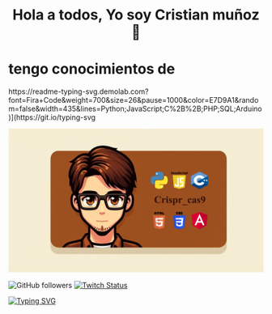 <div align="center">
  <h1 align="center"> Hola a todos, Yo soy Cristian muñoz 👋 </h1>
</div>

<div>
  <h1 display="inline-block">
    tengo conocimientos de
  </h1>
 https://readme-typing-svg.demolab.com?font=Fira+Code&weight=700&size=26&pause=1000&color=E7D9A1&random=false&width=435&lines=Python;JavaScript;C%2B%2B;PHP;SQL;Arduino)](https://git.io/typing-svg
</div>

![Alt text](Banner_git_hub_finalizado.png)

<div >
  
  ![GitHub followers](https://img.shields.io/github/followers/crispr-cas9?style=for-the-badge&logo=github&&logoColor=%23FFFFFF&labelColor=%23138ecb)
  <a href="https://www.twitch.tv/crispr_cass9">
    ![Twitch Status](https://img.shields.io/twitch/status/crispr_cass9?style=for-the-badge&logo=twitch&logoColor=%23FFFFFF&labelColor=%2523138ecb)
  </a>
  
<a href="https://git.io/typing-svg"><img src="https://readme-typing-svg.demolab.com?font=Fira+Code&weight=700&size=26&duration=2000&pause=1000&color=E7D9A1&random=false&width=435&height=20&lines=Python;JavaScript;C%2B%2B;PHP;SQL;Arduino" alt="Typing SVG" /></a>
</div>

<!--
**Crispr-cass9/Crispr-cass9** is a ✨ _special_ ✨ repository because its `README.md` (this file) appears on your GitHub profile.

Here are some ideas to get you started:

- 🔭 I’m currently working on ...
- 🌱 I’m currently learning ...
- 👯 I’m looking to collaborate on ...
- 🤔 I’m looking for help with ...
- 💬 Ask me about ...
- 📫 How to reach me: ...
- 😄 Pronouns: ...
- ⚡ Fun fact: ...
-->
